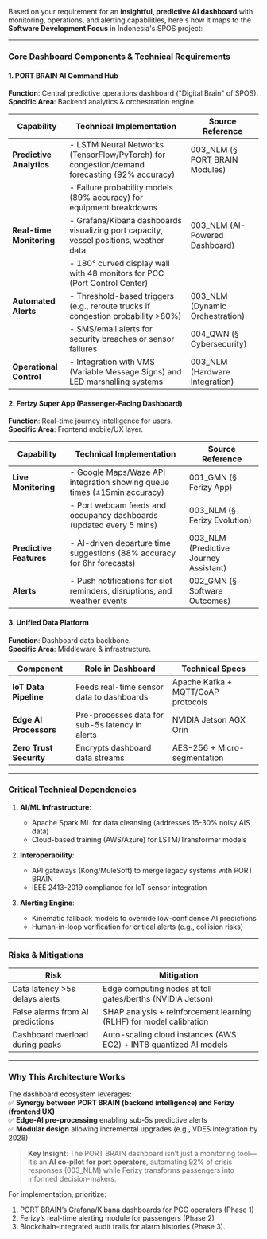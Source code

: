Based on your requirement for an **insightful, predictive AI dashboard** with monitoring, operations, and alerting capabilities, here's how it maps to the **Software Development Focus** in Indonesia's SPOS project:  

---

### **Core Dashboard Components & Technical Requirements**  
#### **1. PORT BRAIN AI Command Hub**  
**Function**: Central predictive operations dashboard ("Digital Brain" of SPOS).  
**Specific Area**: Backend analytics & orchestration engine.  

| **Capability**          | **Technical Implementation**                                                                 | **Source Reference**         |  
|--------------------------|-----------------------------------------------------------------------------------------------|------------------------------|  
| **Predictive Analytics** | - LSTM Neural Networks (TensorFlow/PyTorch) for congestion/demand forecasting (92% accuracy)  | 003_NLM (§ PORT BRAIN Modules) |  
|                         | - Failure probability models (89% accuracy) for equipment breakdowns                         |                              |  
| **Real-time Monitoring** | - Grafana/Kibana dashboards visualizing port capacity, vessel positions, weather data         | 003_NLM (AI-Powered Dashboard) |  
|                         | - 180° curved display wall with 48 monitors for PCC (Port Control Center)                    |                              |  
| **Automated Alerts**     | - Threshold-based triggers (e.g., reroute trucks if congestion probability >80%)              | 003_NLM (Dynamic Orchestration) |  
|                         | - SMS/email alerts for security breaches or sensor failures                                   | 004_QWN (§ Cybersecurity)    |  
| **Operational Control**  | - Integration with VMS (Variable Message Signs) and LED marshalling systems                  | 003_NLM (Hardware Integration)|  

#### **2. Ferizy Super App (Passenger-Facing Dashboard)**
**Function**: Real-time journey intelligence for users.  
**Specific Area**: Frontend mobile/UX layer.  

| **Capability**          | **Technical Implementation**                                                                 | **Source Reference**         |  
|--------------------------|-----------------------------------------------------------------------------------------------|------------------------------|  
| **Live Monitoring**      | - Google Maps/Waze API integration showing queue times (±15min accuracy)                      | 001_GMN (§ Ferizy App)       |  
|                         | - Port webcam feeds and occupancy dashboards (updated every 5 mins)                          | 003_NLM (§ Ferizy Evolution) |  
| **Predictive Features**  | - AI-driven departure time suggestions (88% accuracy for 6hr forecasts)                       | 003_NLM (Predictive Journey Assistant) |  
| **Alerts**               | - Push notifications for slot reminders, disruptions, and weather events                      | 002_GMN (§ Software Outcomes) |  

#### **3. Unified Data Platform**
**Function**: Dashboard data backbone.  
**Specific Area**: Middleware & infrastructure.  

| **Component**            | **Role in Dashboard**                                                                        | **Technical Specs**                      |  
|--------------------------|----------------------------------------------------------------------------------------------|------------------------------------------|  
| **IoT Data Pipeline**    | Feeds real-time sensor data to dashboards                                                    | Apache Kafka + MQTT/CoAP protocols       |  
| **Edge AI Processors**   | Pre-processes data for sub-5s latency in alerts                                              | NVIDIA Jetson AGX Orin                   |  
| **Zero Trust Security**  | Encrypts dashboard data streams                                                              | AES-256 + Micro-segmentation            |  

---

### **Critical Technical Dependencies**
1. **AI/ML Infrastructure**:  
   - Apache Spark ML for data cleansing (addresses 15-30% noisy AIS data)  
   - Cloud-based training (AWS/Azure) for LSTM/Transformer models  

2. **Interoperability**:  
   - API gateways (Kong/MuleSoft) to merge legacy systems with PORT BRAIN  
   - IEEE 2413-2019 compliance for IoT sensor integration  

3. **Alerting Engine**:  
   - Kinematic fallback models to override low-confidence AI predictions  
   - Human-in-loop verification for critical alerts (e.g., collision risks)  

---

### **Risks & Mitigations**
| **Risk**                          | **Mitigation**                                                                 |  
|------------------------------------|--------------------------------------------------------------------------------|  
| Data latency >5s delays alerts     | Edge computing nodes at toll gates/berths (NVIDIA Jetson)                      |  
| False alarms from AI predictions   | SHAP analysis + reinforcement learning (RLHF) for model calibration            |  
| Dashboard overload during peaks    | Auto-scaling cloud instances (AWS EC2) + INT8 quantized AI models              |  

---

### **Why This Architecture Works**
The dashboard ecosystem leverages:  
✅ **Synergy between PORT BRAIN (backend intelligence) and Ferizy (frontend UX)**  
✅ **Edge-AI pre-processing** enabling sub-5s predictive alerts  
✅ **Modular design** allowing incremental upgrades (e.g., VDES integration by 2028)  

> **Key Insight**: The PORT BRAIN dashboard isn’t just a monitoring tool—it’s an **AI co-pilot for port operators**, automating 92% of crisis responses (003_NLM) while Ferizy transforms passengers into informed decision-makers.  

For implementation, prioritize:  
1. PORT BRAIN’s Grafana/Kibana dashboards for PCC operators (Phase 1)  
2. Ferizy’s real-time alerting module for passengers (Phase 2)  
3. Blockchain-integrated audit trails for alarm histories (Phase 3).
